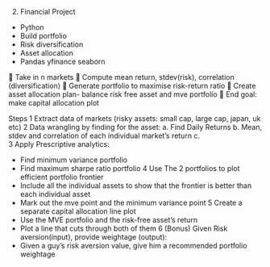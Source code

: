 2.	Financial Project
-	Python
-	Build portfolio
-	Risk diversification
-	Asset allocation
-	Pandas yfinance seaborn

	Take in n markets
	Compute mean return, stdev(risk), correlation (diversification)
	Generate portfolio to maximise risk-return ratio
	Create asset allocation plan- balance risk free asset and mve portfolio
	End goal: make capital allocation plot

Steps
1 Extract data of markets (risky assets: small cap, large cap, japan, uk etc)
2 Data wrangling by finding for the asset:
a.	Find Daily Returns
b.	Mean, stdev and correlation of each individual market’s return
c.	
3 Apply Prescriptive analytics:
-	Find minimum variance portfolio
-	Find maximum sharpe ratio portfolio
4 Use The 2 portfolios to plot efficient portfolio frontier
-	Include all the individual assets to show that the frontier is better than each individual asset
-	Mark out the mve point and the minimum variance point
5  Create a separate capital allocation line plot
-	Use the MVE portfolio and the risk-free asset’s return
-	Plot a line that cuts through both of them
6 (Bonus) Given Risk aversion(input), provide weightage (output):
-	Given a guy’s risk aversion value, give him a recommended portfolio weightage
